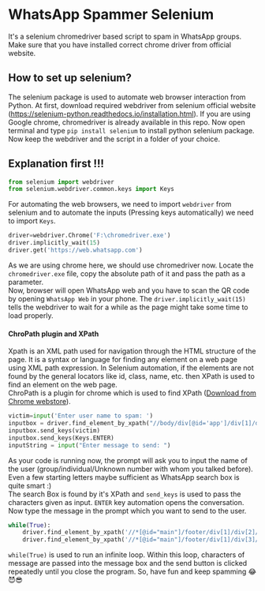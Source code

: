 # WhatsApp Spammer Selenium
It's a selenium chromedriver based script to spam in WhatsApp groups. Make sure that you have installed correct chrome driver from official website.
## How to set up selenium?
The selenium package is used to automate web browser interaction from Python. At first, download required webdriver from selenium official website (https://selenium-python.readthedocs.io/installation.html). If you are using Google chrome, chromedriver is already available in this repo. Now open terminal and type `pip install selenium` to install python selenium package. Now keep the webdriver and the script in a folder of your choice.  

##  Explanation first !!!
```python
from selenium import webdriver
from selenium.webdriver.common.keys import Keys
```
For automating the web browsers, we need to import `webdriver` from selenium and to automate the inputs (Pressing keys automatically) we need to import `Keys`.  
```python
driver=webdriver.Chrome('F:\chromedriver.exe')
driver.implicitly_wait(15)
driver.get('https://web.whatsapp.com')
```
As we are using chrome here, we should use chromedriver now. Locate the `chromedriver.exe` file, copy the absolute path of it and pass the path as a parameter.  
Now, browser will open WhatsApp web and you have to scan the QR code by opening `WhatsApp Web` in your phone. The `driver.implicitly_wait(15)` tells the webdriver to wait for a while as the page might take some time to load properly.  
#### ChroPath plugin and XPath
Xpath is an XML path used for navigation through the HTML structure of the page. It is a syntax or language for finding any element on a web page using XML path expression. In Selenium automation, if the elements are not found by the general locators like id, class, name, etc. then XPath is used to find an element on the web page.  
ChroPath is a plugin for chrome which is used to find XPath ([Download from Chrome webstore](https://chrome.google.com/webstore/detail/chropath/ljngjbnaijcbncmcnjfhigebomdlkcjo)).  
```python
victim=input('Enter user name to spam: ')
inputbox = driver.find_element_by_xpath("//body/div[@id='app']/div[1]/div[1]/div[3]/div[1]/div[1]/div[1]/label[1]/div[1]/div[2]")
inputbox.send_keys(victim)
inputbox.send_keys(Keys.ENTER)
inputString = input("Enter message to send: ")
```
As your code is running now, the prompt will ask you to input the name of the user (group/individual/Unknown number with whom you talked before). Even a few starting letters maybe sufficient as WhatsApp search box is quite smart :)  
The search Box is found by it's XPath and `send_keys` is used to pass the characters given as input. `ENTER` key automation opens the conversation. Now type the message in the prompt which you want to send to the user.  
```python
while(True):
    driver.find_element_by_xpath('//*[@id="main"]/footer/div[1]/div[2]/div/div[2]').send_keys(inputString)
    driver.find_element_by_xpath('//*[@id="main"]/footer/div[1]/div[3]/button').click()
```
`while(True)` is used to run an infinite loop. Within this loop, characters of message are passed into the message box and the send button is clicked repeatedly until you close the program. So, have fun and keep spamming :joy::smiling_imp::sunglasses:
